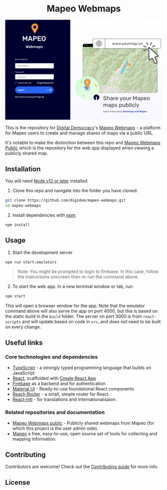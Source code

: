 <h1 align="center">
  Mapeo Webmaps
</h1>

![](.github/screenshot.png)

This is the repository for [Digital Democracy](digital-democracy.org/)'s [Mapeo Webmaps](https://maps.mapeo.app/) - a platform for Mapeo users to create and manage shares of maps via a public URL. 

It's notable to make the distinction between this repo and [Mapeo Webmaps Public](https://github.com/digidem/mapeo-webmaps-public) which is the repository for the web app displayed when viewing a publicly shared map.


## Installation

You will need [Node v12 or later](https://nodejs.org/en/) installed.
1. Clone this repo and navigate into the folder you have cloned:

```sh
git clone https://github.com/digidem/mapeo-webmaps.git
cd mapeo-webmaps
```

2. Install dependencies with [npm](https://www.npmjs.com).

```sh
npm install
```

## Usage

1. Start the development server
```sh
npm run start:emulators
```
 >Note: You might be prompted to login to firebase. In this case, follow the instructions onscreen then re-run the command above.

2. To start the web app. In a new terminal window or tab, run:
```sh
npm start
```
This will open a browser window for the app. Note that the emulator command above will also serve the app on port 4000, but this is based on the static build in the `build` folder. The server on port 3000 is from `react-scripts` and will update based on code in `src`, and does not need to be built on every change.



## Useful links

### Core technologies and dependencies

- [TypeScript](https://www.typescriptlang.org/docs/handbook/intro.html) - a strongly typed programming language that builds on JavaScript
- [React](https://reactjs.org/docs/getting-started.html), scaffolded with [Create React App](https://create-react-app.dev/docs/getting-started)
- [Firebase](https://console.firebase.google.com/) as a backend and for authentication
- [Material UI](https://mui.com/material-ui/) - Ready-to-use foundational React components
- [Reach Router](https://reach.tech/router/) - a small, simple router for React.
- [React-Intl](https://formatjs.io/docs/react-intl/) - for translations and internationalisaion.

### Related repositories and documentation

- [Mapeo Webmaps public](https://github.com/digidem/mapeo-webmaps-public) - Publicly shared webmaps from Mapeo (for which this project is the user admin side).
- [Mapeo](https://docs.mapeo.app) a free, easy-to-use, open source set of tools for collecting and mapping information.

## Contributing

Contributors are welcome! Check out the [Contributing guide](/CONTRIBUTING.md) for more info.

## License

<!-- MIT © -->